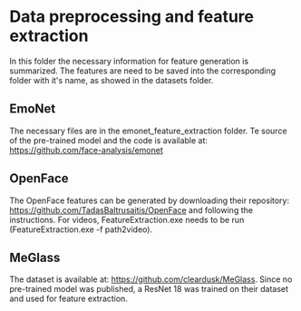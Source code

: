 # Data preprocessing and feature extraction

In this folder the necessary information for feature generation is summarized. The features are need to be saved into the corresponding folder with it's name, as showed in the datasets folder.

## EmoNet
The necessary files are in the emonet_feature_extraction folder. Te source of the pre-trained model and the code is available at: https://github.com/face-analysis/emonet

## OpenFace
The OpenFace features can be generated by downloading their repository: https://github.com/TadasBaltrusaitis/OpenFace and following the instructions. For videos, FeatureExtraction.exe needs to be run (FeatureExtraction.exe -f  path2video).

## MeGlass
The dataset is available at: https://github.com/cleardusk/MeGlass. Since no pre-trained model was published, a ResNet 18 was trained on their dataset and used for feature extraction.
